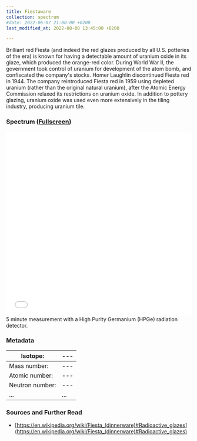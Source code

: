 ```yaml
---
title: Fiestaware
collection: spectrum
#date: 2022-06-07 21:00:00 +0200
last_modified_at: 2022-08-08 13:45:00 +0200

---
```


Brilliant red Fiesta (and indeed the red glazes produced by all U.S. potteries of the era) is known for having a detectable amount of uranium oxide in its glaze, which produced the orange-red color. During World War II, the government took control of uranium for development of the atom bomb, and confiscated the company's stocks. Homer Laughlin discontinued Fiesta red in 1944. The company reintroduced Fiesta red in 1959 using depleted uranium (rather than the original natural uranium), after the Atomic Energy Commission relaxed its restrictions on uranium oxide. In addition to pottery glazing, uranium oxide was used even more extensively in the tiling industry, producing uranium tile.

### Spectrum ([Fullscreen](/assets/spectra/Fiestaware.html))

<iframe width="100%" height="500" src="/assets/spectra/Fiestaware.html" title="Fiestaware gamma spectrum" frameborder="0" allowfullscreen></iframe>
5 minute measurement with a High Purity Germanium (HPGe) radiation detector.

### Metadata

| Isotope: | --- |
| --- | --- |
| Mass number: | --- |
| Atomic number: | --- |
| Neutron number: | --- |
| ... | ... |

### Sources and Further Read

- [https://en.wikipedia.org/wiki/Fiesta_(dinnerware)#Radioactive_glazes](https://en.wikipedia.org/wiki/Fiesta_(dinnerware)#Radioactive_glazes)

